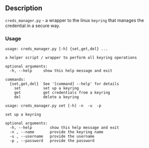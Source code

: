## Description
`creds_manager.py` - a wrapper to the linux `keyring` that manages the credential in a secure way.


### Usage
```
usage: creds_manager.py [-h] {set,get,del} ...

a helper script / wrapper to perform all keyring operations

optional arguments:
  -h, --help     show this help message and exit

commands:
  {set,get,del}  See '[command] --help' for details
    set          set up a keyring
    get          get credentials from a keyring
    del          delete a keyring

```

```
usage: creds_manager.py set [-h] -n  -u  -p

set up a keyring

optional arguments:
  -h, --help        show this help message and exit
  -n , --name       provide the keyring name
  -u , --username   provide the username
  -p , --password   provide the password
```

 


